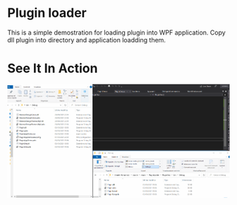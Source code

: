 # Plugin loader
This is a simple demostration for loading plugin into WPF application.
Copy dll plugin into directory and application loadding them.

# See It In Action
![Plugin Loader](/PluginsLoader.gif)
